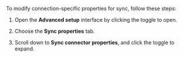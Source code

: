 To modify connection-specific properties for sync, follow these steps:

1. Open the **Advanced setup** interface by clicking the toggle to open.
<!--
   <details>
     <summary>See how to open <strong>Advanced setup</strong></summary>
     <p><img src="../../images/dataflow-advanced-setup.png" alt="Open Advanced setup" /></p>
    </details> -->

2. Choose the **Sync properties** tab.

3. Scroll down to **Sync connector properties**, and click the toggle to expand.
<!--
   <details>
     <summary>See how to expand to see connector-specific sync properties <strong>Advanced setup</strong></summary>
     <p><img src="../../images/dataflow-set-sync-connector-properties-open.png" alt="Expand connector properties" /></p>
   </details> -->
